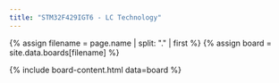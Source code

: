```yaml
---
title: "STM32F429IGT6 - LC Technology"
---
```

{% assign filename = page.name | split: "." | first %}
{% assign board = site.data.boards[filename] %}

{% include board-content.html data=board %}
